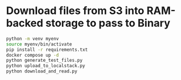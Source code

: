 # Download files from S3 into RAM-backed storage to pass to Binary

```bash
python -m venv myenv
source myenv/bin/activate
pip install -r requirements.txt
docker compose up -d
python generate_test_files.py
python upload_to_localstack.py
python download_and_read.py
```
